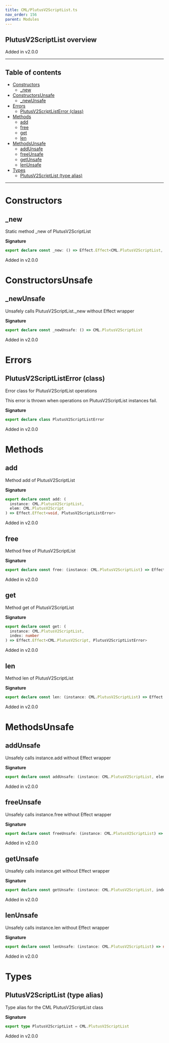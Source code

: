 ```yaml
---
title: CML/PlutusV2ScriptList.ts
nav_order: 156
parent: Modules
---
```


## PlutusV2ScriptList overview

Added in v2.0.0

---

<h2 class="text-delta">Table of contents</h2>

- [Constructors](#constructors)
  - [\_new](#_new)
- [ConstructorsUnsafe](#constructorsunsafe)
  - [\_newUnsafe](#_newunsafe)
- [Errors](#errors)
  - [PlutusV2ScriptListError (class)](#plutusv2scriptlisterror-class)
- [Methods](#methods)
  - [add](#add)
  - [free](#free)
  - [get](#get)
  - [len](#len)
- [MethodsUnsafe](#methodsunsafe)
  - [addUnsafe](#addunsafe)
  - [freeUnsafe](#freeunsafe)
  - [getUnsafe](#getunsafe)
  - [lenUnsafe](#lenunsafe)
- [Types](#types)
  - [PlutusV2ScriptList (type alias)](#plutusv2scriptlist-type-alias)

---

# Constructors

## \_new

Static method \_new of PlutusV2ScriptList

**Signature**

```ts
export declare const _new: () => Effect.Effect<CML.PlutusV2ScriptList, PlutusV2ScriptListError>
```

Added in v2.0.0

# ConstructorsUnsafe

## \_newUnsafe

Unsafely calls PlutusV2ScriptList.\_new without Effect wrapper

**Signature**

```ts
export declare const _newUnsafe: () => CML.PlutusV2ScriptList
```

Added in v2.0.0

# Errors

## PlutusV2ScriptListError (class)

Error class for PlutusV2ScriptList operations

This error is thrown when operations on PlutusV2ScriptList instances fail.

**Signature**

```ts
export declare class PlutusV2ScriptListError
```

Added in v2.0.0

# Methods

## add

Method add of PlutusV2ScriptList

**Signature**

```ts
export declare const add: (
  instance: CML.PlutusV2ScriptList,
  elem: CML.PlutusV2Script
) => Effect.Effect<void, PlutusV2ScriptListError>
```

Added in v2.0.0

## free

Method free of PlutusV2ScriptList

**Signature**

```ts
export declare const free: (instance: CML.PlutusV2ScriptList) => Effect.Effect<void, PlutusV2ScriptListError>
```

Added in v2.0.0

## get

Method get of PlutusV2ScriptList

**Signature**

```ts
export declare const get: (
  instance: CML.PlutusV2ScriptList,
  index: number
) => Effect.Effect<CML.PlutusV2Script, PlutusV2ScriptListError>
```

Added in v2.0.0

## len

Method len of PlutusV2ScriptList

**Signature**

```ts
export declare const len: (instance: CML.PlutusV2ScriptList) => Effect.Effect<number, PlutusV2ScriptListError>
```

Added in v2.0.0

# MethodsUnsafe

## addUnsafe

Unsafely calls instance.add without Effect wrapper

**Signature**

```ts
export declare const addUnsafe: (instance: CML.PlutusV2ScriptList, elem: CML.PlutusV2Script) => void
```

Added in v2.0.0

## freeUnsafe

Unsafely calls instance.free without Effect wrapper

**Signature**

```ts
export declare const freeUnsafe: (instance: CML.PlutusV2ScriptList) => void
```

Added in v2.0.0

## getUnsafe

Unsafely calls instance.get without Effect wrapper

**Signature**

```ts
export declare const getUnsafe: (instance: CML.PlutusV2ScriptList, index: number) => CML.PlutusV2Script
```

Added in v2.0.0

## lenUnsafe

Unsafely calls instance.len without Effect wrapper

**Signature**

```ts
export declare const lenUnsafe: (instance: CML.PlutusV2ScriptList) => number
```

Added in v2.0.0

# Types

## PlutusV2ScriptList (type alias)

Type alias for the CML PlutusV2ScriptList class

**Signature**

```ts
export type PlutusV2ScriptList = CML.PlutusV2ScriptList
```

Added in v2.0.0
